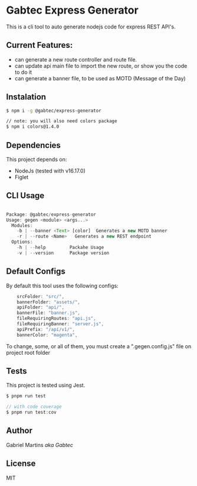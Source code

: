 # Gabtec Express Generator

This is a cli tool to auto generate nodejs code for express REST API's.

## Current Features:
- can generate a new route controller and route file.
- can update api main file to import the new route, or show you the code to do it
- can generate a banner file, to be used as MOTD (Message of the Day)


## Instalation
```sh
$ npm i -g @gabtec/express-generator

// note: you will also need colors package
$ npm i colors@1.4.0
```

## Dependencies
This project depends on:
- NodeJs (tested with v16.17.0)
- Figlet

## CLI Usage

```js 

Package: @gabtec/express-generator
Usage: gegen <module> <args...>
  Modules:
    -b | --banner <Text> [color]  Generates a new MOTD banner
    -r | --route <Name>   Generates a new REST endpoint
  Options:
    -h | --help         Packahe Usage
    -v | --version      Package version
```

## Default Configs

By default this tool uses the following configs:

```js
	srcFolder: "src/",
	bannerFolder: "assets/",
	apiFolder: "api/",
	bannerFile: "banner.js",
	fileRequiringRoutes: "api.js",
	fileRequiringBanner: "server.js",
	apiPrefix: "/api/v1/",
	bannerColor: "magenta",
```

To change, some, or all of them, you must create a ".gegen.config.js" file on project root folder

## Tests

This project is tested using Jest.

```js
$ pnpm run test

// with code coverage
$ pnpm run test:cov

```
## Author
Gabriel Martins _aka Gabtec_

## License
MIT
